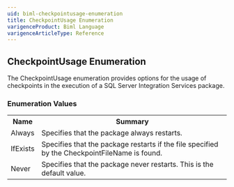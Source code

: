 ```yaml
---
uid: biml-checkpointusage-enumeration
title: CheckpointUsage Enumeration
varigenceProduct: Biml Language
varigenceArticleType: Reference
---
```


## CheckpointUsage Enumeration<div class="LanguageSummary"><div class ="SummaryItem">The CheckpointUsage enumeration provides options for the usage of checkpoints in the execution of a SQL Server Integration Services package.</div></div><div class="EnumValueGroup">### Enumeration Values<table id="EnumValue" class="MemberList"><tbody><tr><th class="MemberNameColumnHeader">Name</th><th class="MemberSummaryColumnHeader">Summary</th></tr><tr class="cd0"><td class="MemberName">Always</td><td class="MemberSummary"><div class ="SummaryItem">Specifies that the package always restarts.</div></td></tr><tr class="cd1"><td class="MemberName">IfExists</td><td class="MemberSummary"><div class ="SummaryItem">Specifies that the package restarts if the file specified by the CheckpointFileName is found.</div></td></tr><tr class="cd0"><td class="MemberName">Never</td><td class="MemberSummary"><div class ="SummaryItem">Specifies that the package never restarts. This is the default value.</div></td></tr></tbody></table></div>